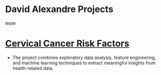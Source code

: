 # David Alexandre Projects
teste

# [Cervical Cancer Risk Factors](https://github.com/DavidAlexandreTS/Cervical-Cancer-Data-Science)
* The project combines exploratory data analysis, feature engineering, and machine learning techniques to extract meaningful insights from health-related data.
